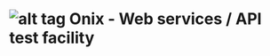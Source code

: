 ![alt tag](https://github.com/olfactoryninja/master/onix/onix.jpg)
Onix - Web services / API test facility
=======================================